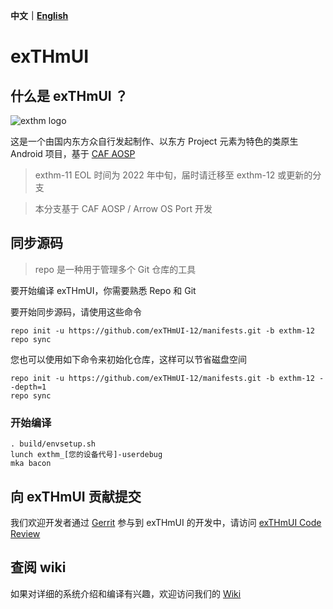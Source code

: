 **中文｜[English](https://github.com/exthmui/android/blob/exthm-11/README_EN.md)**

# exTHmUI

## 什么是 exTHmUI ？

![exthm logo](https://i.niupic.com/images/2020/06/16/8gWB.png)

这是一个由国内东方众自行发起制作、以东方 Project 元素为特色的类原生 Android 项目，基于 [CAF AOSP](https://source.codeaurora.org/)

> exthm-11 EOL 时间为 2022 年中旬，届时请迁移至 exthm-12 或更新的分支

> 本分支基于 CAF AOSP / Arrow OS Port 开发


## 同步源码

> repo 是一种用于管理多个 Git 仓库的工具

要开始编译 exTHmUI，你需要熟悉 Repo 和 Git

要开始同步源码，请使用这些命令

```shell
repo init -u https://github.com/exTHmUI-12/manifests.git -b exthm-12
repo sync
```

您也可以使用如下命令来初始化仓库，这样可以节省磁盘空间

```shell
repo init -u https://github.com/exTHmUI-12/manifests.git -b exthm-12 --depth=1
repo sync
```

### 开始编译

```shell
. build/envsetup.sh
lunch exthm_[您的设备代号]-userdebug
mka bacon
```

## 向 exTHmUI 贡献提交

我们欢迎开发者通过 [Gerrit](https://www.gerritcodereview.com/) 参与到 exTHmUI 的开发中，请访问 [exTHmUI Code Review](https://review.exthmui.cn/)

## 查阅 wiki

如果对详细的系统介绍和编译有兴趣，欢迎访问我们的 [Wiki](https://wiki.exthmui.cn/)
